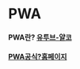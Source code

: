 # PWA

#### PWA란? [유투브-얄코](https://www.youtube.com/watch?v=NMdnzvPsGu8)

#### [PWA공식?홈페이지](https://codelabs.developers.google.com/codelabs/your-first-pwapp/#0)
